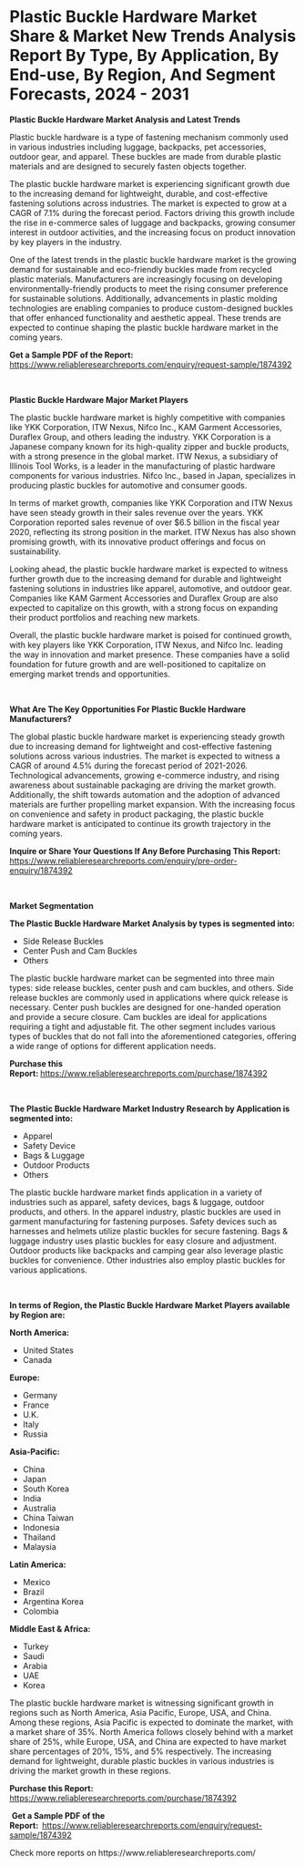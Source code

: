 <p><h1>Plastic Buckle Hardware Market Share & Market New Trends Analysis Report By Type, By Application, By End-use, By Region, And Segment Forecasts, 2024 - 2031</h1></p><p><strong>Plastic Buckle Hardware Market Analysis and Latest Trends</strong></p>
<p><p>Plastic buckle hardware is a type of fastening mechanism commonly used in various industries including luggage, backpacks, pet accessories, outdoor gear, and apparel. These buckles are made from durable plastic materials and are designed to securely fasten objects together.</p><p>The plastic buckle hardware market is experiencing significant growth due to the increasing demand for lightweight, durable, and cost-effective fastening solutions across industries. The market is expected to grow at a CAGR of 7.1% during the forecast period. Factors driving this growth include the rise in e-commerce sales of luggage and backpacks, growing consumer interest in outdoor activities, and the increasing focus on product innovation by key players in the industry.</p><p>One of the latest trends in the plastic buckle hardware market is the growing demand for sustainable and eco-friendly buckles made from recycled plastic materials. Manufacturers are increasingly focusing on developing environmentally-friendly products to meet the rising consumer preference for sustainable solutions. Additionally, advancements in plastic molding technologies are enabling companies to produce custom-designed buckles that offer enhanced functionality and aesthetic appeal. These trends are expected to continue shaping the plastic buckle hardware market in the coming years.</p></p>
<p><strong>Get a Sample PDF of the Report:&nbsp;</strong> <a href="https://www.reliableresearchreports.com/enquiry/request-sample/1874392">https://www.reliableresearchreports.com/enquiry/request-sample/1874392</a></p>
<p>&nbsp;</p>
<p><strong>Plastic Buckle Hardware Major Market Players</strong></p>
<p><p>The plastic buckle hardware market is highly competitive with companies like YKK Corporation, ITW Nexus, Nifco Inc., KAM Garment Accessories, Duraflex Group, and others leading the industry. YKK Corporation is a Japanese company known for its high-quality zipper and buckle products, with a strong presence in the global market. ITW Nexus, a subsidiary of Illinois Tool Works, is a leader in the manufacturing of plastic hardware components for various industries. Nifco Inc., based in Japan, specializes in producing plastic buckles for automotive and consumer goods.</p><p>In terms of market growth, companies like YKK Corporation and ITW Nexus have seen steady growth in their sales revenue over the years. YKK Corporation reported sales revenue of over $6.5 billion in the fiscal year 2020, reflecting its strong position in the market. ITW Nexus has also shown promising growth, with its innovative product offerings and focus on sustainability.</p><p>Looking ahead, the plastic buckle hardware market is expected to witness further growth due to the increasing demand for durable and lightweight fastening solutions in industries like apparel, automotive, and outdoor gear. Companies like KAM Garment Accessories and Duraflex Group are also expected to capitalize on this growth, with a strong focus on expanding their product portfolios and reaching new markets.</p><p>Overall, the plastic buckle hardware market is poised for continued growth, with key players like YKK Corporation, ITW Nexus, and Nifco Inc. leading the way in innovation and market presence. These companies have a solid foundation for future growth and are well-positioned to capitalize on emerging market trends and opportunities.</p></p>
<p>&nbsp;</p>
<p><strong>What Are The Key Opportunities For Plastic Buckle Hardware Manufacturers?</strong></p>
<p><p>The global plastic buckle hardware market is experiencing steady growth due to increasing demand for lightweight and cost-effective fastening solutions across various industries. The market is expected to witness a CAGR of around 4.5% during the forecast period of 2021-2026. Technological advancements, growing e-commerce industry, and rising awareness about sustainable packaging are driving the market growth. Additionally, the shift towards automation and the adoption of advanced materials are further propelling market expansion. With the increasing focus on convenience and safety in product packaging, the plastic buckle hardware market is anticipated to continue its growth trajectory in the coming years.</p></p>
<p><strong>Inquire or Share Your Questions If Any Before Purchasing This Report:</strong> <a href="https://www.reliableresearchreports.com/enquiry/pre-order-enquiry/1874392">https://www.reliableresearchreports.com/enquiry/pre-order-enquiry/1874392</a></p>
<p>&nbsp;</p>
<p><strong>Market Segmentation</strong></p>
<p><strong>The Plastic Buckle Hardware Market Analysis by types is segmented into:</strong></p>
<p><ul><li>Side Release Buckles</li><li>Center Push and Cam Buckles</li><li>Others</li></ul></p>
<p><p>The plastic buckle hardware market can be segmented into three main types: side release buckles, center push and cam buckles, and others. Side release buckles are commonly used in applications where quick release is necessary. Center push buckles are designed for one-handed operation and provide a secure closure. Cam buckles are ideal for applications requiring a tight and adjustable fit. The other segment includes various types of buckles that do not fall into the aforementioned categories, offering a wide range of options for different application needs.</p></p>
<p><strong>Purchase this Report:&nbsp;</strong><a href="https://www.reliableresearchreports.com/purchase/1874392">https://www.reliableresearchreports.com/purchase/1874392</a></p>
<p>&nbsp;</p>
<p><strong>The Plastic Buckle Hardware Market Industry Research by Application is segmented into:</strong></p>
<p><ul><li>Apparel</li><li>Safety Device</li><li>Bags & Luggage</li><li>Outdoor Products</li><li>Others</li></ul></p>
<p><p>The plastic buckle hardware market finds application in a variety of industries such as apparel, safety devices, bags & luggage, outdoor products, and others. In the apparel industry, plastic buckles are used in garment manufacturing for fastening purposes. Safety devices such as harnesses and helmets utilize plastic buckles for secure fastening. Bags & luggage industry uses plastic buckles for easy closure and adjustment. Outdoor products like backpacks and camping gear also leverage plastic buckles for convenience. Other industries also employ plastic buckles for various applications.</p></p>
<p>&nbsp;</p>
<p><strong>In terms of Region, the Plastic Buckle Hardware Market Players available by Region are:</strong></p>
<p>
    <p> <strong> North America: </strong>
        <ul>
            <li>United States</li>
            <li>Canada</li>
        </ul>
        </p> 
    <p> <strong> Europe: </strong>
        <ul>
            <li>Germany</li>
            <li>France</li>
            <li>U.K.</li>
            <li>Italy</li>
            <li>Russia</li>
        </ul>
        </p> 
    <p> <strong> Asia-Pacific: </strong>
        <ul>
            <li>China</li>
            <li>Japan</li>
            <li>South Korea</li>
            <li>India</li>
            <li>Australia</li>
            <li>China Taiwan</li>
            <li>Indonesia</li>
            <li>Thailand</li>
            <li>Malaysia</li>
        </ul>
        </p> 
    <p> <strong> Latin America: </strong>
        <ul>
            <li>Mexico</li>
            <li>Brazil</li>
            <li>Argentina Korea</li>
            <li>Colombia</li>
        </ul>
        </p> 
    <p> <strong> Middle East & Africa: </strong>
        <ul>
            <li>Turkey</li>
            <li>Saudi</li>
            <li>Arabia</li>
            <li>UAE</li>
            <li>Korea</li>
        </ul>
    </p>
    </p>
<p><p>The plastic buckle hardware market is witnessing significant growth in regions such as North America, Asia Pacific, Europe, USA, and China. Among these regions, Asia Pacific is expected to dominate the market, with a market share of 35%. North America follows closely behind with a market share of 25%, while Europe, USA, and China are expected to have market share percentages of 20%, 15%, and 5% respectively. The increasing demand for lightweight, durable plastic buckles in various industries is driving the market growth in these regions.</p></p>
<p><strong>Purchase this Report: </strong><a href="https://www.reliableresearchreports.com/purchase/1874392">https://www.reliableresearchreports.com/purchase/1874392</a></p>
<p>&nbsp;<strong>Get a Sample PDF of the Report:&nbsp;&nbsp;</strong><a href="https://www.reliableresearchreports.com/enquiry/request-sample/1874392">https://www.reliableresearchreports.com/enquiry/request-sample/1874392</a></p>
<p><strong></strong></p>
<p>Check more reports on https://www.reliableresearchreports.com/</p>